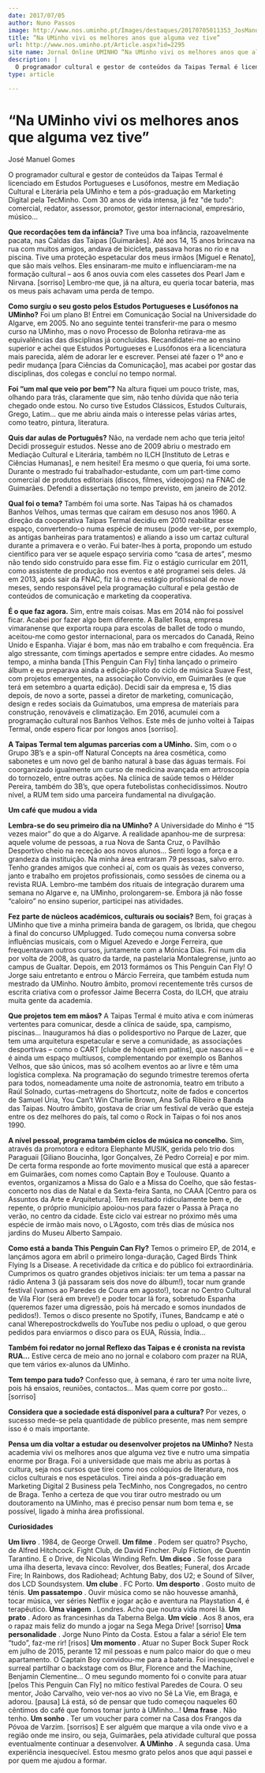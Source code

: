 ```yaml
---
date: 2017/07/05
author: Nuno Passos
image: http://www.nos.uminho.pt/Images/destaques/20170705011353_JosManuelGomes.jpg
title: “Na UMinho vivi os melhores anos que alguma vez tive”
url: http://www.nos.uminho.pt/Article.aspx?id=2295
site name: Jornal Online UMINHO “Na UMinho vivi os melhores anos que alguma vez tive”
description: |
  O programador cultural e gestor de conteúdos da Taipas Termal é licenciado em Estudos Portugueses e Lusófonos, mestre em Mediação Cultural e Literária pela UMinho e tem a pós-graduação em Marketing Digital pela TecMinho. Com 30 anos de vida intensa, já fez "de tudo" -- comercial, redator, assessor, promotor, gestor internacional, empresário, músico…
type: article

---
```

# “Na UMinho vivi os melhores anos que alguma vez tive”




José Manuel Gomes

O programador cultural e gestor de conteúdos da Taipas Termal é licenciado em Estudos Portugueses e Lusófonos, mestre em Mediação Cultural e Literária pela UMinho e tem a pós-graduação em Marketing Digital pela TecMinho. Com 30 anos de vida intensa, já fez "de tudo": comercial, redator, assessor, promotor, gestor internacional, empresário, músico…

**Que recordações tem da infância?** 
Tive uma boa infância, razoavelmente pacata, nas Caldas das Taipas [Guimarães]. Até aos 14, 15 anos brincava na rua com muitos amigos, andava de bicicleta, passava horas no rio e na piscina. Tive uma proteção espetacular dos meus irmãos [Miguel e Renato], que são mais velhos. Eles ensinaram-me muito e influenciaram-me na formação cultural – aos 6 anos ouvia com eles cassetes dos Pearl Jam e Nirvana. [sorriso] Lembro-me que, já na altura, eu queria tocar bateria, mas os meus pais achavam uma perda de tempo.

**Como surgiu o seu gosto pelos Estudos Portugueses e Lusófonos na UMinho?** 
Foi um plano B! Entrei em Comunicação Social na Universidade do Algarve, em 2005. No ano seguinte tentei transferir-me para o mesmo curso na UMinho, mas o novo Processo de Bolonha retirava-me as equivalências das disciplinas já concluídas. Recandidatei-me ao ensino superior e achei que Estudos Portugueses e Lusófonos era a licenciatura mais parecida, além de adorar ler e escrever. Pensei até fazer o 1º ano e pedir mudança [para Ciências da Comunicação], mas acabei por gostar das disciplinas, dos colegas e concluí no tempo normal.

**Foi “um mal que veio por bem”?** 
Na altura fiquei um pouco triste, mas, olhando para trás, claramente que sim, não tenho dúvida que não teria chegado onde estou. No curso tive Estudos Clássicos, Estudos Culturais, Grego, Latim… que me abriu ainda mais o interesse pelas várias artes, como teatro, pintura, literatura.

**Quis dar aulas de Português?** 
Não, na verdade nem acho que teria jeito! Decidi prosseguir estudos. Nesse ano de 2009 abriu o mestrado em Mediação Cultural e Literária, também no ILCH [Instituto de Letras e Ciências Humanas], e nem hesitei! Era mesmo o que queria, foi uma sorte. Durante o mestrado fui trabalhador-estudante, com um part-time como comercial de produtos editoriais (discos, filmes, videojogos) na FNAC de Guimarães. Defendi a dissertação no tempo previsto, em janeiro de 2012.

**Qual foi o tema?** 
Também foi uma sorte. Nas Taipas há os chamados Banhos Velhos, umas termas que caíram em desuso nos anos 1960. A direção da cooperativa Taipas Termal decidiu em 2010 reabilitar esse espaço, convertendo-o numa espécie de museu (pode ver-se, por exemplo, as antigas banheiras para tratamentos) e aliando a isso um cartaz cultural durante a primavera e o verão. Fui bater-lhes à porta, propondo um estudo científico para ver se aquele espaço serviria como “casa de artes”, mesmo não tendo sido construído para esse fim. Fiz o estágio curricular em 2011, como assistente de produção nos eventos e até programei seis deles. Já em 2013, após sair da FNAC, fiz lá o meu estágio profissional de nove meses, sendo responsável pela programação cultural e pela gestão de conteúdos de comunicação e marketing da cooperativa.

**É o que faz agora.** 
Sim, entre mais coisas. Mas em 2014 não foi possível ficar. Acabei por fazer algo bem diferente. A Ballet Rosa, empresa vimaranense que exporta roupa para escolas de ballet de todo o mundo, aceitou-me como gestor internacional, para os mercados do Canadá, Reino Unido e Espanha. Viajar é bom, mas não em trabalho e com frequência. Era algo stressante, com timings apertados e sempre entre cidades. Ao mesmo tempo, a minha banda [This Penguin Can Fly] tinha lançado o primeiro álbum e eu preparava ainda a edição-piloto do ciclo de música Suave Fest, com projetos emergentes, na associação Convívio, em Guimarães (e que terá em setembro a quarta edição). Decidi sair da empresa e, 15 dias depois, de novo a sorte, passei a diretor de marketing, comunicação, design e redes sociais da Guimatubos, uma empresa de materiais para construção, renováveis e climatização. Em 2016, acumulei com a programação cultural nos Banhos Velhos. Este mês de junho voltei à Taipas Termal, onde espero ficar por longos anos [sorriso].

**A Taipas Termal tem algumas parcerias com a UMinho.** 
Sim, com o o Grupo 3B’s e a spin-off Natural Concepts na área cosmética, como sabonetes e um novo gel de banho natural à base das águas termais. Foi coorganizado igualmente um curso de medicina avançada em artroscopia do tornozelo, entre outras ações. Na clínica de saúde temos o Hélder Pereira, também do 3B’s, que opera futebolistas conhecidíssimos. Noutro nível, a RUM tem sido uma parceira fundamental na divulgação.

**Um café que mudou a vida** 

**Lembra-se do seu primeiro dia na UMinho?** 
A Universidade do Minho é “15 vezes maior” do que a do Algarve. A realidade apanhou-me de surpresa: aquele volume de pessoas, a rua Nova de Santa Cruz, o Pavilhão Desportivo cheio na receção aos novos alunos... Senti logo a força e a grandeza da instituição. Na minha área entraram 79 pessoas, salvo erro. Tenho grandes amigos que conheci aí, com os quais às vezes converso, janto e trabalho em projetos profissionais, como sessões de cinema ou a revista RUA. Lembro-me também dos rituais de integração durarem uma semana no Algarve e, na UMinho, prolongarem-se. Embora já não fosse “caloiro” no ensino superior, participei nas atividades.

**Fez parte de núcleos académicos, culturais ou sociais?** 
Bem, foi graças à UMinho que tive a minha primeira banda de garagem, os Ibrida, que chegou à final do concurso UMplugged. Tudo começou numa conversa sobre influências musicais, com o Miguel Azevedo e Jorge Ferreira, que frequentavam outros cursos, juntamente com a Mónica Dias. Foi num dia por volta de 2008, às quatro da tarde, na pastelaria Montalegrense, junto ao campus de Gualtar. Depois, em 2013 formámos os This Penguin Can Fly! O Jorge saiu entretanto e entrou o Márcio Ferreira, que também estuda num mestrado da UMinho. Noutro âmbito, promovi recentemente três cursos de escrita criativa com o professor Jaime Becerra Costa, do ILCH, que atraiu muita gente da academia.


**Que projetos tem em mãos?** 
A Taipas Termal é muito ativa e com inúmeras vertentes para comunicar, desde a clínica de saúde, spa, campismo, piscinas... Inauguramos há dias o polidesportivo no Parque de Lazer, que tem uma arquitetura espetacular e serve a comunidade, as associações desportivas – como o CART [clube de hóquei em patins], que nasceu ali – e é ainda um espaço multiusos, complementando por exemplo os Banhos Velhos, que são únicos, mas só acolhem eventos ao ar livre e têm uma logística complexa. Na programação do segundo trimestre teremos oferta para todos, nomeadamente uma noite de astronomia, teatro em tributo a Raúl Solnado, curtas-metragens do Shortcutz, noite de fados e concertos de Samuel Úria, You Can’t Win Charlie Brown, Ana Sofia Ribeiro e Banda das Taipas. Noutro âmbito, gostava de criar um festival de verão que esteja entre os dez melhores do país, tal como o Rock in Taipas o foi nos anos 1990.

**A nível pessoal, programa também ciclos de música no concelho.** 
Sim, através da promotora e editora Elephante MUSIK, gerida pelo trio dos Paraguaii [Giliano Boucinha, Igor Gonçalves, Zé Pedro Correia] e por mim. De certa forma responde ao forte movimento musical que está a aparecer em Guimarães, com nomes como Captain Boy e Toulouse. Quanto a eventos, organizamos a Missa do Galo e a Missa do Coelho, que são festas-concerto nos dias de Natal e da Sexta-feira Santa, no CAAA [Centro para os Assuntos da Arte e Arquitetura]. Têm resultado ridiculamente bem e, de repente, o próprio município apoiou-nos para fazer o Passa à Praça no verão, no centro da cidade. Este ciclo vai estrear no próximo mês uma espécie de irmão mais novo, o L’Agosto, com três dias de música nos jardins do Museu Alberto Sampaio.

**Como está a banda This Penguin Can Fly?** 
Temos o primeiro EP, de 2014, e lançámos agora em abril o primeiro longa-duração, Caged Birds Think Flying Is a Disease. A recetividade da crítica e do público foi extraordinária. Cumprimos os quatro grandes objetivos iniciais: ter um tema a passar na rádio Antena 3 (já passaram seis dos nove do álbum!), tocar num grande festival (vamos ao Paredes de Coura em agosto!), tocar no Centro Cultural de Vila Flor (será em breve!) e poder tocar lá fora, sobretudo Espanha (queremos fazer uma digressão, pois há mercado e somos inundados de pedidos!). Temos o disco presente no Spotify, iTunes, Bandcamp e até o canal Wherepostrockdwells do YouTube nos pediu o upload, o que gerou pedidos para enviarmos o disco para os EUA, Rússia, Índia…

**Também foi redator no jornal Reflexo das Taipas e é cronista na revista RUA…** 
Estive cerca de meio ano no jornal e colaboro com prazer na RUA, que tem vários ex-alunos da UMinho.

**Tem tempo para tudo?** 
Confesso que, à semana, é raro ter uma noite livre, pois há ensaios, reuniões, contactos… Mas quem corre por gosto… [sorriso]

**Considera que a sociedade está disponível para a cultura?** 
Por vezes, o sucesso mede-se pela quantidade de público presente, mas nem sempre isso é o mais importante.

**Pensa um dia voltar a estudar ou desenvolver projetos na UMinho?** 
Nesta academia vivi os melhores anos que alguma vez tive e nutro uma simpatia enorme por Braga. Foi a universidade que mais me abriu as portas à cultura, seja nos cursos que tirei como nos colóquios de literatura, nos ciclos culturais e nos espetáculos. Tirei ainda a pós-graduação em Marketing Digital 2 Business pela TecMinho, nos Congregados, no centro de Braga. Tenho a certeza de que vou tirar outro mestrado ou um doutoramento na UMinho, mas é preciso pensar num bom tema e, se possível, ligado à minha área profissional.



**Curiosidades** 

**Um livro** .  1984, de George Orwell.
**Um filme** .  Podem ser quatro? Psycho, de Alfred Hitchcock. Fight Club, de David Fincher. Pulp Fiction, de Quentin Tarantino. E o Drive, de Nicolas Winding Refn.
**Um disco** .  Se fosse para uma ilha deserta, levava cinco: Revolver, dos Beatles; Funeral, dos Arcade Fire; In Rainbows, dos Radiohead; Achtung Baby, dos U2; e Sound of Silver, dos LCD Soundsystem.
**Um clube** .  FC Porto.
**Um desporto** .  Gosto muito de ténis.
**Um passatempo** .  Ouvir música como se não houvesse amanhã, tocar música, ver séries Netflix e jogar ação e aventura na Playstation 4, é terapêutico. 
**Uma viagem** .  Londres. Acho que noutra vida morei lá.
**Um prato** .  Adoro as francesinhas da Taberna Belga.
**Um vício** .  Aos 8 anos, era o rapaz mais feliz do mundo a jogar na Sega Mega Drive! [sorriso]
**Uma personalidade** .  Jorge Nuno Pinto da Costa. Estou a falar a sério! Ele tem “tudo”, faz-me rir! [risos]
**Um momento** .  Atuar no Super Bock Super Rock em julho de 2015, perante 12 mil pessoas e num palco maior do que o meu apartamento. O Captain Boy convidou-me para a bateria. Foi inesquecível e surreal partilhar o backstage com os Blur, Florence and the Machine, Benjamin Clementine… O meu segundo momento foi o convite para atuar [pelos This Penguin Can Fly] no mítico festival Paredes de Coura. O seu mentor, João Carvalho, veio ver-nos ao vivo no Sé La Vie, em Braga, e adorou. [pausa] Lá está, só de pensar que tudo começou naqueles 60 cêntimos do café que fomos tomar junto à UMinho…!
**Uma frase** .  Não tenho.
**Um sonho** .  Ter um voucher para comer na Casa dos Frangos da Póvoa de Varzim. [sorrisos] E ser alguém que marque a vila onde vivo e a região onde me insiro, ou seja, Guimarães, pela atividade cultural que possa eventualmente continuar a desenvolver. 
**A UMinho** .  A segunda casa. Uma experiência inesquecível. Estou mesmo grato pelos anos que aqui passei e por quem me ajudou a formar.
